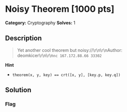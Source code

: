 # Noisy Theorem [1000 pts]

**Category:** Cryptography
**Solves:** 1

## Description
>Yet another cool theorem but noisy://\r\n\r\nAuthor: deomkicer\r\n\r\n`nc 167.172.88.66 33302`

**Hint**
* `theorem(x, y, key) == crt([x, y], [key.p, key.q])`

## Solution

### Flag


